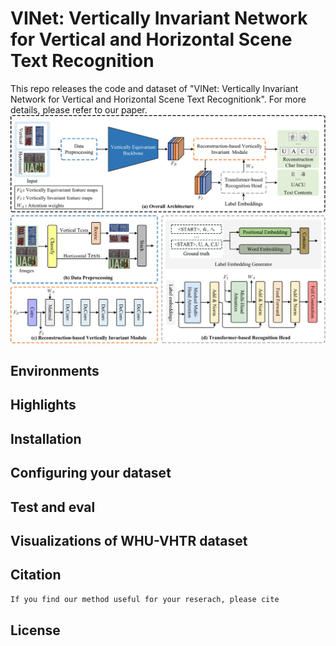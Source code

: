 # VINet: Vertically Invariant Network for Vertical and Horizontal Scene Text Recognition
This repo releases the code and dataset of "VINet: Vertically Invariant Network for Vertical and Horizontal Scene Text Recognitionk". 
For more details, please refer to our paper.
![Architecture](./Architecture.png)


## Environments



## Highlights


## Installation


## Configuring your dataset


## Test and eval


## Visualizations of WHU-VHTR dataset

## Citation
```bash
If you find our method useful for your reserach, please cite
```
## License

